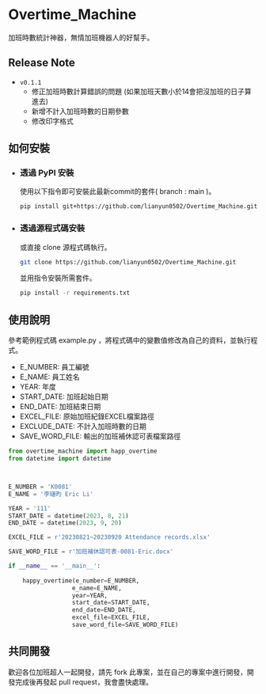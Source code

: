 # Overtime_Machine
    
加班時數統計神器，無情加班機器人的好幫手。

## Release Note
* `v0.1.1`
    * 修正加班時數計算錯誤的問題 (如果加班天數小於14會把沒加班的日子算進去)
    * 新增不計入加班時數的日期參數
    * 修改印字格式

## 如何安裝

* ### 透過 PyPI 安裝

    使用以下指令即可安裝此最新commit的套件( branch : main )。

    ```bash
    pip install git+https://github.com/lianyun0502/Overtime_Machine.git
    ```

* ### 透過源程式碼安裝
    或直接 clone 源程式碼執行。
        
    ```bash
    git clone https://github.com/lianyun0502/Overtime_Machine.git
    ```
    並用指令安裝所需套件。

    ```bash
    pip install -r requirements.txt
    ```


## 使用說明

參考範例程式碼 example.py ，將程式碼中的變數值修改為自己的資料，並執行程式。
* E_NUMBER: 員工編號
* E_NAME: 員工姓名
* YEAR: 年度
* START_DATE: 加班起始日期
* END_DATE: 加班結束日期
* EXCEL_FILE: 原始加班紀錄EXCEL檔案路徑
* EXCLUDE_DATE: 不計入加班時數的日期
* SAVE_WORD_FILE: 輸出的加班補休認可表檔案路徑

```python
from overtime_machine import happ_overtime
from datetime import datetime



E_NUMBER = 'K0081'
E_NAME = '李璉昀 Eric Li'

YEAR = '111'
START_DATE = datetime(2023, 8, 21)
END_DATE = datetime(2023, 9, 20)

EXCEL_FILE = r'20230821~20230920 Attendance records.xlsx'

SAVE_WORD_FILE = r'加班補休認可表-0081-Eric.docx'

if __name__ == '__main__':
    
    happy_overtime(e_number=E_NUMBER, 
                  e_name=E_NAME, 
                  year=YEAR, 
                  start_date=START_DATE, 
                  end_date=END_DATE, 
                  excel_file=EXCEL_FILE, 
                  save_word_file=SAVE_WORD_FILE)
```
## 共同開發

歡迎各位加班超人一起開發，請先 fork 此專案，並在自己的專案中進行開發，開發完成後再發起 pull request，我會盡快處理。
